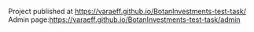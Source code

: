 Project published at https://varaeff.github.io/BotanInvestments-test-task/
Admin page:https://varaeff.github.io/BotanInvestments-test-task/admin

